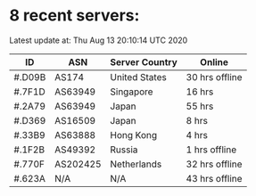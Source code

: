 # 8 recent servers:

Latest update at: Thu Aug 13 20:10:14 UTC 2020

| ID | ASN | Server Country | Online |
| -- | --- | -------------- | ------ |
| #.D09B | AS174 | United States | 30 hrs offline |
| #.7F1D | AS63949 | Singapore | 16 hrs |
| #.2A79 | AS63949 | Japan | 55 hrs |
| #.D369 | AS16509 | Japan | 8 hrs |
| #.33B9 | AS63888 | Hong Kong | 4 hrs |
| #.1F2B | AS49392 | Russia | 1 hrs offline |
| #.770F | AS202425 | Netherlands | 32 hrs offline |
| #.623A | N/A | N/A | 43 hrs offline |

